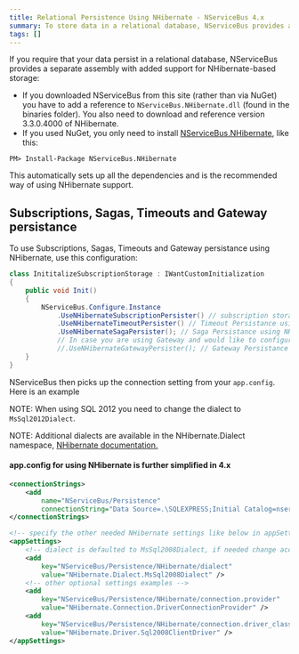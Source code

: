 ```yaml
---
title: Relational Persistence Using NHibernate - NServiceBus 4.x
summary: To store data in a relational database, NServiceBus provides a separate assembly with support for NHibernate-based storage.
tags: []
---
```


If you require that your data persist in a relational database, NServiceBus provides a separate assembly with added support for NHibernate-based storage:

-   If you downloaded NServiceBus from this site (rather than via NuGet) you have to add a reference to `NServiceBus.NHibernate.dll` (found in the binaries folder). You also need to download and reference version 3.3.0.4000 of NHibernate.
-   If you used NuGet, you only need to install [NServiceBus.NHibernate](https://www.nuget.org/packages/NServiceBus.NHibernate), like this:

```
PM> Install-Package NServiceBus.NHibernate
```
This automatically sets up all the dependencies and is the recommended way of using NHibernate support.


Subscriptions, Sagas, Timeouts and Gateway persistance
------------------------------------------------------

To use Subscriptions, Sagas, Timeouts and Gateway persistance using NHibernate, use this configuration:

```C#
class InititalizeSubscriptionStorage : IWantCustomInitialization
{
    public void Init()
    {
        NServiceBus.Configure.Instance
            .UseNHibernateSubscriptionPersister() // subscription storage using NHibernate
            .UseNHibernateTimeoutPersister() // Timeout Persistance using NHibernate
            .UseNHibernateSagaPersister(); // Saga Persistance using NHibernate
            // In case you are using Gateway and would like to configure the persistence, also do the below:
            //.UseNHibernateGatewayPersister(); // Gateway Persistance using NHibernate
    }
}
```

NServiceBus then picks up the connection setting from your `app.config`. Here is an example


NOTE: When using SQL 2012 you need to change the dialect to `MsSql2012Dialect`.

NOTE: Additional dialects are available in the NHibernate.Dialect namespace, [NHibernate documentation.](http://nhforge.org/doc/nh/en/index.html#configuration-xmlconfig)

#### app.config for using NHibernate is further simplified in 4.x

```XML
<connectionStrings>
    <add 
        name="NServiceBus/Persistence" 
        connectionString="Data Source=.\SQLEXPRESS;Initial Catalog=nservicebus;Integrated Security=True"/>
</connectionStrings>    

<!-- specify the other needed NHibernate settings like below in appSettings:-->
<appSettings>
    <!-- dialect is defaulted to MsSql2008Dialect, if needed change accordingly -->
    <add 
        key="NServiceBus/Persistence/NHibernate/dialect" 
        value="NHibernate.Dialect.MsSql2008Dialect" />
    <!-- other optional settings examples -->
    <add 
        key="NServiceBus/Persistence/NHibernate/connection.provider"
        value="NHibernate.Connection.DriverConnectionProvider" />
    <add 
        key="NServiceBus/Persistence/NHibernate/connection.driver_class" 
        value="NHibernate.Driver.Sql2008ClientDriver" />
</appSettings>
```





